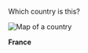 Which country is this?

![Map of a country](images/EU-France_(orthographic_projection).svg)
<!--question-->
**France**